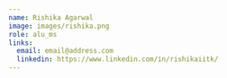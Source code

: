 ```yaml
---
name: Rishika Agarwal
image: images/rishika.png
role: alu_ms
links:
  email: email@address.com
  linkedin: https://www.linkedin.com/in/rishikaiitk/
---
```

